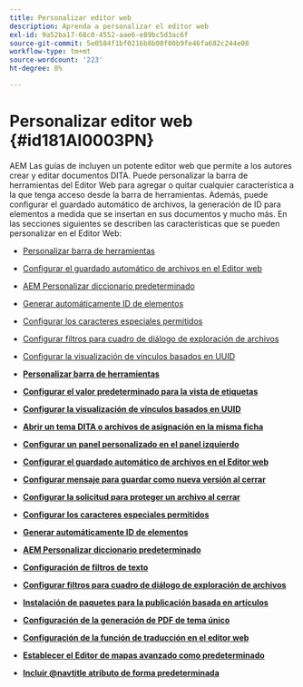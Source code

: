 ```yaml
---
title: Personalizar editor web
description: Aprenda a personalizar el editor web
exl-id: 9a52ba17-68c0-4552-aae6-e89bc5d3ac6f
source-git-commit: 5e0584f1bf0216b8b00f00b9fe46fa682c244e08
workflow-type: tm+mt
source-wordcount: '223'
ht-degree: 0%

---
```


# Personalizar editor web {#id181AI0003PN}

AEM Las guías de incluyen un potente editor web que permite a los autores crear y editar documentos DITA. Puede personalizar la barra de herramientas del Editor Web para agregar o quitar cualquier característica a la que tenga acceso desde la barra de herramientas. Además, puede configurar el guardado automático de archivos, la generación de ID para elementos a medida que se insertan en sus documentos y mucho más. En las secciones siguientes se describen las características que se pueden personalizar en el Editor Web:

- [Personalizar barra de herramientas](conf-web-editor-customize-toolbar.md#)
- [Configurar el guardado automático de archivos en el Editor web](auto-save-in-editor.md#)
- [AEM Personalizar diccionario predeterminado](customize-aem-custom-dictionary.md#)
- [Generar automáticamente ID de elementos](auto-generate-ids.md#)
- [Configurar los caracteres especiales permitidos](conf-special-chars.md#)
- [Configurar filtros para cuadro de diálogo de exploración de archivos](conf-custom-file-filters.md#)
- [Configurar la visualización de vínculos basados en UUID](conf-uuid-based-links.md#)

- **[Personalizar barra de herramientas](conf-web-editor-customize-toolbar.md)**

- **[Configurar el valor predeterminado para la vista de etiquetas](configure-default-value-tags-view.md)**

- **[Configurar la visualización de vínculos basados en UUID](conf-uuid-based-links.md)**

- **[Abrir un tema DITA o archivos de asignación en la misma ficha](open-dita-files-same-tab.md)**

- **[Configurar un panel personalizado en el panel izquierdo](configure-custom-panel.md)**

- **[Configurar el guardado automático de archivos en el Editor web](auto-save-in-editor.md)**

- **[Configurar mensaje para guardar como nueva versión al cerrar](conf-save-as-new-version-close.md)**

- **[Configurar la solicitud para proteger un archivo al cerrar](conf-checkin-file-close.md)**

- **[Configurar los caracteres especiales permitidos](conf-special-chars.md)**

- **[Generar automáticamente ID de elementos](auto-generate-ids.md)**

- **[AEM Personalizar diccionario predeterminado](customize-aem-custom-dictionary.md)**

- **[Configuración de filtros de texto](config-text-filters.md)**

- **[Configurar filtros para cuadro de diálogo de exploración de archivos](conf-custom-file-filters.md)**

- **[Instalación de paquetes para la publicación basada en artículos](configure-article-based-publishing.md)**

- **[Configuración de la generación de PDF de tema único](conf-pdf-generation-dita-ot.md)**

- **[Configuración de la función de traducción en el editor web](conf-translation-web-editor.md)**

- **[Establecer el Editor de mapas avanzado como predeterminado](conf-map-editor.md)**

- **[Incluir @navtitle atributo de forma predeterminada](auto-add-navtitle.md)**
